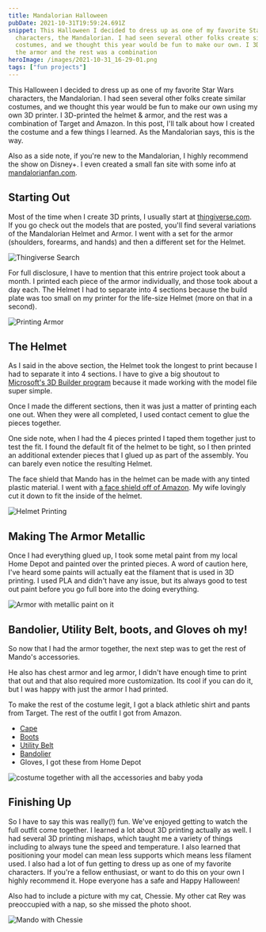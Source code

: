 ```yaml
---
title: Mandalorian Halloween
pubDate: 2021-10-31T19:59:24.691Z
snippet: This Halloween I decided to dress up as one of my favorite Star Wars
  characters, the Mandalorian. I had seen several other folks create similar
  costumes, and we thought this year would be fun to make our own. I 3D printed
  the armor and the rest was a combination
heroImage: /images/2021-10-31_16-29-01.png
tags: ["fun projects"]
---
```


This Halloween I decided to dress up as one of my favorite Star Wars characters, the Mandalorian. I had seen several other folks create similar costumes, and we thought this year would be fun to make our own using my own 3D printer. I 3D-printed the helmet & armor, and the rest was a combination of Target and Amazon. In this post, I'll talk about how I created the costume and a few things I learned. As the Mandalorian says, this is the way.

Also as a side note, if you're new to the Mandalorian, I highly recommend the show on Disney+. I even created a small fan site with some info at [mandalorianfan.com](https://mandalorianfan.com/).

## Starting Out

Most of the time when I create 3D prints, I usually start at [thingiverse.com](https://www.thingiverse.com/). If you go check out the models that are posted, you'll find several variations of the Mandalorian Helmet and Armor. I went with a set for the armor (shoulders, forearms, and hands) and then a different set for the Helmet.

![Thingiverse Search](/images/2021-10-27_16-22-21.png)

For full disclosure, I have to mention that this entrire project took about a month. I printed each piece of the armor individually, and those took about a day each. The Helmet I had to separate into 4 sections because the build plate was too small on my printer for the life-size Helmet (more on that in a second).

![Printing Armor](/images/img_3874-collage.jpg)

## The Helmet

As I said in the above section, the Helmet took the longest to print because I had to separate it into 4 sections. I have to give a big shoutout to [Microsoft's 3D Builder program](https://www.microsoft.com/en-us/p/3d-builder/9wzdncrfj3t6?activetab=pivot:overviewtab) because it made working with the model file super simple.

Once I made the different sections, then it was just a matter of printing each one out. When they were all completed, I used contact cement to glue the pieces together.

One side note, when I had the 4 pieces printed I taped them together just to test the fit. I found the default fit of the helmet to be tight, so I then printed an additional extender pieces that I glued up as part of the assembly. You can barely even notice the resulting Helmet.

The face shield that Mando has in the helmet can be made with any tinted plastic material. I went with [a face shield off of Amazon](https://www.amazon.com/gp/product/B00B62BJ8I/ref=ppx_yo_dt_b_asin_title_o02_s00?ie=UTF8&psc=1). My wife lovingly cut it down to fit the inside of the helmet.

![Helmet Printing](/images/65569133326__9fbaba85-4b16-4b40-a767-35d122879cc3-collage.jpg)

## Making The Armor Metallic

Once I had everything glued up, I took some metal paint from my local Home Depot and painted over the printed pieces. A word of caution here, I've heard some paints will actually eat the filament that is used in 3D printing. I used PLA and didn't have any issue, but its always good to test out paint before you go full bore into the doing everything.

![Armor with metallic paint on it](/images/2021-10-31_16-20-05.png)

## Bandolier, Utility Belt, boots, and Gloves oh my!

So now that I had the armor together, the next step was to get the rest of Mando's accessories.

He also has chest armor and leg armor, I didn't have enough time to print that out and that also required more customization. Its cool if you can do it, but I was happy with just the armor I had printed.

To make the rest of the costume legit, I got a black athletic shirt and pants from Target. The rest of the outfit I got from Amazon.

- [Cape](https://www.amazon.com/gp/product/B08FMF5D1V/ref=ppx_yo_dt_b_asin_title_o07_s00?ie=UTF8&psc=1)
- [Boots](https://www.amazon.com/gp/product/B001280CHU/ref=ppx_yo_dt_b_asin_title_o02_s00?ie=UTF8&th=1)
- [Utility Belt](https://www.amazon.com/gp/product/B003MYJTYO/ref=ppx_yo_dt_b_asin_title_o09_s00?ie=UTF8&psc=1)
- [Bandolier](https://www.amazon.com/gp/product/B08GLM7ZVY/ref=ppx_yo_dt_b_asin_title_o09_s00?ie=UTF8&th=1)
- Gloves, I got these from Home Depot

![costume together with all the accessories and baby yoda](/images/2021-10-31_16-29-01.png)

## Finishing Up

So I have to say this was really(!) fun. We've enjoyed getting to watch the full outfit come together. I learned a lot about 3D printing actually as well. I had several 3D printing mishaps, which taught me a variety of things including to always tune the speed and temperature. I also learned that positioning your model can mean less supports which means less filament used. I also had a lot of fun getting to dress up as one of my favorite characters. If you're a fellow enthusiast, or want to do this on your own I highly recommend it. Hope everyone has a safe and Happy Halloween!

Also had to include a picture with my cat, Chessie. My other cat Rey was preoccupied with a nap, so she missed the photo shoot.

![Mando with Chessie](/images/2021-10-31_16-29-33.png)
